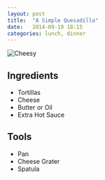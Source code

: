 ```yaml
---
layout: post
title:  "A Simple Quesadilla"
date:   2014-09-10 18:15
categories: lunch, dinner
---
```


![Cheesy](http://www.tacobell.com/static_files/TacoBell/StaticAssets/images/menuItems/pdp/pdp_chicken_quesadilla.png)

## Ingredients
- Tortillas
- Cheese
- Butter or Oil
- Extra Hot Sauce

## Tools
- Pan
- Cheese Grater
- Spatula
